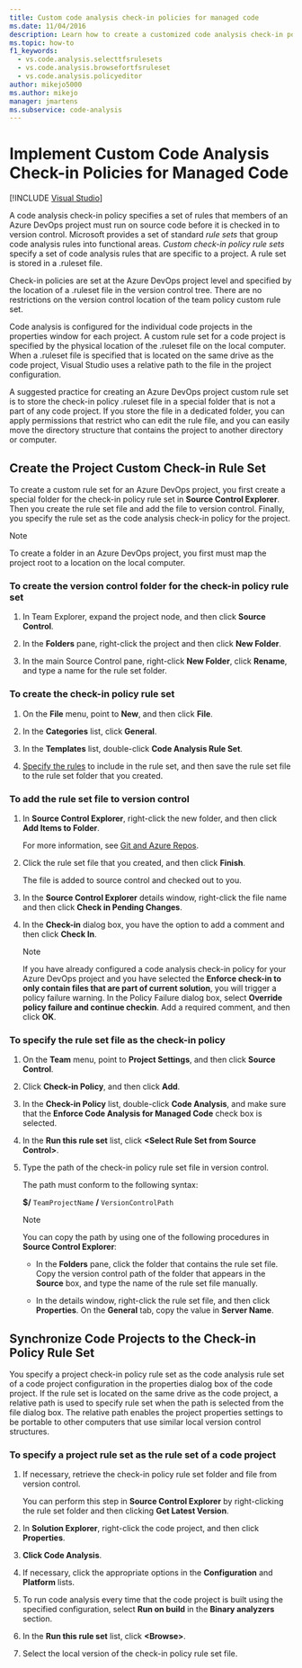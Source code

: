 ```yaml
---
title: Custom code analysis check-in policies for managed code
ms.date: 11/04/2016
description: Learn how to create a customized code analysis check-in policy. See how to ensure that Visual Studio managed code conforms to an Azure DevOps project policy.
ms.topic: how-to
f1_keywords:
  - vs.code.analysis.selecttfsrulesets
  - vs.code.analysis.browsefortfsruleset
  - vs.code.analysis.policyeditor
author: mikejo5000
ms.author: mikejo
manager: jmartens
ms.subservice: code-analysis
---
```

# Implement Custom Code Analysis Check-in Policies for Managed Code

 [!INCLUDE [Visual Studio](~/includes/applies-to-version/vs-windows-only.md)]

A code analysis check-in policy specifies a set of rules that members of an Azure DevOps project must run on source code before it is checked in to version control. Microsoft provides a set of standard *rule sets* that group code analysis rules into functional areas. *Custom check-in policy rule sets* specify a set of code analysis rules that are specific to a project. A rule set is stored in a .ruleset file.

Check-in policies are set at the Azure DevOps project level and specified by the location of a .ruleset file in the version control tree. There are no restrictions on the version control location of the team policy custom rule set.

Code analysis is configured for the individual code projects in the properties window for each project. A custom rule set for a code project is specified by the physical location of the .ruleset file on the local computer. When a .ruleset file is specified that is located on the same drive as the code project, Visual Studio uses a relative path to the file in the project configuration.

A suggested practice for creating an Azure DevOps project custom rule set is to store the check-in policy .ruleset file in a special folder that is not a part of any code project. If you store the file in a dedicated folder, you can apply permissions that restrict who can edit the rule file, and you can easily move the directory structure that contains the project to another directory or computer.

## Create the Project Custom Check-in Rule Set

To create a custom rule set for an Azure DevOps project, you first create a special folder for the check-in policy rule set in **Source Control Explorer**. Then you create the rule set file and add the file to version control. Finally, you specify the rule set as the code analysis check-in policy for the project.

> [!NOTE]
> To create a folder in an Azure DevOps project, you first must map the project root to a location on the local computer.

### To create the version control folder for the check-in policy rule set

1. In Team Explorer, expand the project node, and then click **Source Control**.

2. In the **Folders** pane, right-click the project and then click **New Folder**.

3. In the main Source Control pane, right-click **New Folder**, click **Rename**, and type a name for the rule set folder.

### To create the check-in policy rule set

1. On the **File** menu, point to **New**, and then click **File**.

2. In the **Categories** list, click **General**.

3. In the **Templates** list, double-click **Code Analysis Rule Set**.

4. [Specify the rules](../code-quality/how-to-create-a-custom-rule-set.md) to include in the rule set, and then save the rule set file to the rule set folder that you created.

### To add the rule set file to version control

1. In **Source Control Explorer**, right-click the new folder, and then click **Add Items to Folder**.

     For more information, see [Git and Azure Repos](/azure/devops/repos/git).

2. Click the rule set file that you created, and then click **Finish**.

     The file is added to source control and checked out to you.

3. In the **Source Control Explorer** details window, right-click the file name and then click **Check in Pending Changes**.

4. In the **Check-in** dialog box, you  have the option to add a comment and then click **Check In**.

    > [!NOTE]
    > If you have already configured a code analysis check-in policy for your Azure DevOps project and you have selected the **Enforce check-in to only contain files that are part of current solution**, you will trigger a policy failure warning. In the Policy Failure dialog box, select **Override policy failure and continue checkin**. Add a required comment, and then click **OK**.

### To specify the rule set file as the check-in policy

1. On the **Team** menu, point to **Project Settings**, and then click **Source Control**.

2. Click **Check-in Policy**, and then click **Add**.

3. In the **Check-in Policy** list, double-click **Code Analysis**, and make sure that the **Enforce Code Analysis for Managed Code** check box is selected.

4. In the **Run this rule set** list, click **\<Select Rule Set from Source Control>**.

5. Type the path of the check-in policy rule set file in version control.

     The path must conform to the following syntax:

     **$/** `TeamProjectName` **/** `VersionControlPath`

    > [!NOTE]
    > You can copy the path by using one of the following procedures in **Source Control Explorer**:

    - In the **Folders** pane, click the folder that contains the rule set file. Copy the version control path of the folder that appears in the **Source** box, and type the name of the rule set file manually.

    - In the details window, right-click the rule set file, and then click **Properties**. On the **General** tab, copy the value in **Server Name**.

## Synchronize Code Projects to the Check-in Policy Rule Set

You specify a project check-in policy rule set as the code analysis rule set of a code project configuration in the properties dialog box of the code project. If the rule set is located on the same drive as the code project, a relative path is used to specify rule set when the path is selected from the file dialog box. The relative path enables the project properties settings to be portable to other computers that use similar local version control structures.

### To specify a project rule set as the rule set of a code project

1. If necessary, retrieve the check-in policy rule set folder and file from version control.

   You can perform this step in **Source Control Explorer** by right-clicking the rule set folder and then clicking **Get Latest Version**.

2. In **Solution Explorer**, right-click the code project, and then click **Properties**.

3. **Click Code Analysis**.

4. If necessary, click the appropriate options in the **Configuration** and **Platform** lists.

5. To run code analysis every time that the code project is built using the specified configuration, select **Run on build** in the **Binary analyzers** section.

6. In the **Run this rule set** list, click **\<Browse>**.

8. Select the local version of the check-in policy rule set file.
